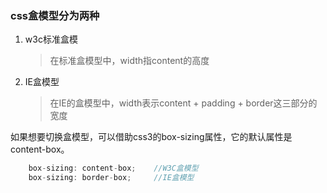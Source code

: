 ### css盒模型分为两种

1. w3c标准盒模

    > 在标准盒模型中，width指content的高度

2. IE盒模型

    > 在IE的盒模型中，width表示content + padding + border这三部分的宽度

如果想要切换盒模型，可以借助css3的box-sizing属性，它的默认属性是content-box。

```javascript
    box-sizing: content-box;    //W3C盒模型
    box-sizing: border-box;     //IE盒模型
```